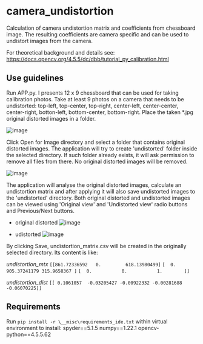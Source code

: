 # camera_undistortion
 Calculation of camera undistortion matrix and coefficients from chessboard image. The resulting coefficients are camera specific and can be used to undistort images from the camera.

For theoretical background and details see:
https://docs.opencv.org/4.5.5/dc/dbb/tutorial_py_calibration.html

## Use guidelines

Run APP.py. I presents 12 x 9 chessboard that can be used for taking calibration photos. Take at least 9 photos on a camera that needs to be undistorted: top-left, top-center, top-right, center-left, center-center, center-right, botton-left, bottom-center, bottom-right. Place the taken \*.jpg original distorted images in a folder.

![image](https://user-images.githubusercontent.com/24581566/150663909-863dbc7b-3bbb-4826-8357-9b77b7b8a1aa.png)

Click Open for Image directory and select a folder that contains original distorted images. The application will try to create 'undistorted' folder inside the selected directory. If such folder already exists, it will ask permission to remove all files from there. No original distorted images will be removed.

![image](https://user-images.githubusercontent.com/24581566/150664009-fcfb5381-3aa5-4d5b-95c0-dcc6bbd28334.png)

The application will analyse the original distorted images, calculate an undistortion matrix and after applying it will also save undistorted images to the 'undistorted' directory.
Both original distorted and undistorted images can be viewed using 'Original view' and 'Undistorted view' radio buttons and Previous/Next buttons.

- original distorted
![image](https://user-images.githubusercontent.com/24581566/150664047-7c56fcc6-acab-4d61-a2c1-ff44154fcdbf.png)

- udistorted
![image](https://user-images.githubusercontent.com/24581566/150664052-60daf6ae-7fb8-4dd4-9a7e-39885f33e6d0.png)

By clicking Save, undistortion_matrix.csv will be created in the originally selected directory. Its content is like:

*undistortion_mtx*
```[[861.72336592   0.         618.13980499]```
```[  0.         905.37241179 315.9658367 ]```
```[  0.           0.           1.        ]]```

*undistortion_dist*
```[[ 0.1061057  -0.03205427 -0.00922332 -0.00281688 -0.06070225]]```


## Requirements
Run ```pip install -r \__misc\requirements_ide.txt``` within virtual environment to install: 
spyder==5.1.5
numpy==1.22.1
opencv-python==4.5.5.62
